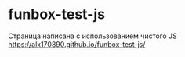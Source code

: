 # funbox-test-js
Страница написана с использованием чистого JS
https://alx170890.github.io/funbox-test-js/
